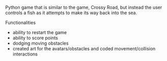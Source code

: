 Python game that is similar to the game, Crossy Road, but instead the user controls a fish as it attempts to make its way back into the sea.


Functionalities
- ability to restart the game
- ability to score points
- dodging moving obstacles
- created art for the avatars/obstacles and coded movement/collision interactions

